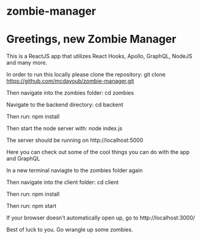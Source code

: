 # zombie-manager
# Greetings, new Zombie Manager

This is a ReactJS app that utilizes React Hooks, Apollo, GraphQL, NodeJS and many more.

In order to run this locally please clone the repository: git clone https://github.com/mcdayoub/zombie-manager.git

Then navigate into the zombies folder: cd zombies

Navigate to the backend directory: cd backent

Then run: npm install

Then start the node server with: node index.js

The server should be running on http://localhost:5000

Here you can check out some of the cool things you can do with the app and GraphQL

In a new terminal naviagte to the zombies folder again

Then navigate into the client folder: cd client

Then run: npm install

Then run: npm start

If your browser doesn't automatically open up, go to http://localhost:3000/

Best of luck to you. Go wrangle up some zombies.
